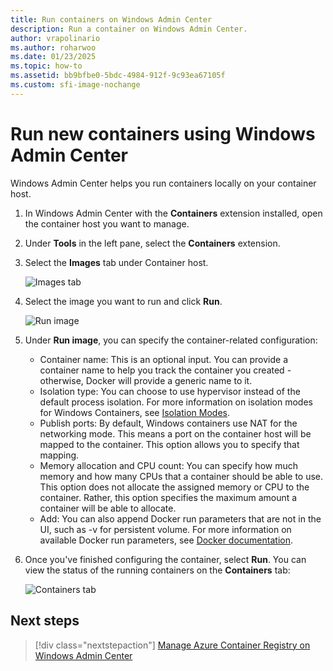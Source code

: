 ```yaml
---
title: Run containers on Windows Admin Center
description: Run a container on Windows Admin Center.
author: vrapolinario
ms.author: roharwoo
ms.date: 01/23/2025
ms.topic: how-to
ms.assetid: bb9bfbe0-5bdc-4984-912f-9c93ea67105f
ms.custom: sfi-image-nochange
---
```


# Run new containers using Windows Admin Center

Windows Admin Center helps you run containers locally on your container host.

1. In Windows Admin Center with the **Containers** extension installed, open the container host you want to manage.
2. Under **Tools** in the left pane, select the **Containers** extension.
3. Select the **Images** tab under Container host.

    ![Images tab](./media/wac-images.png)

4. Select the image you want to run and click **Run**.

    ![Run image](./media/wac-run-containers.png)

5. Under **Run image**, you can specify the container-related configuration:

    - Container name: This is an optional input. You can provide a container name to help you track the container you created - otherwise, Docker will provide a generic name to it.
    - Isolation type: You can choose to use hypervisor instead of the default process isolation. For more information on isolation modes for Windows Containers, see [Isolation Modes](../manage-containers/hyperv-container.md).
    - Publish ports: By default, Windows containers use NAT for the networking mode. This means a port on the container host will be mapped to the container. This option allows you to specify that mapping.
    - Memory allocation and CPU count: You can specify how much memory and how many CPUs that a container should be able to use. This option does not allocate the assigned memory or CPU to the container. Rather, this option specifies the maximum amount a container will be able to allocate.
    - Add: You can also append Docker run parameters that are not in the UI, such as -v for persistent volume. For more information on available Docker run parameters, see [Docker documentation](https://docs.docker.com/engine/reference/commandline/run/).

6. Once you've finished configuring the container, select **Run**. You can view the status of the running containers on the **Containers** tab:

    ![Containers tab](./media/wac-containers.png)

## Next steps

> [!div class="nextstepaction"]
> [Manage Azure Container Registry on Windows Admin Center](./wac-acr.md)
